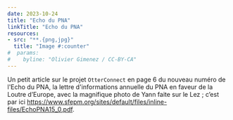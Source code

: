 ```yaml
---
date: 2023-10-24
title: "Echo du PNA"
linkTitle: "Echo du PNA"
resources:
- src: "**.{png,jpg}"
  title: "Image #:counter"
#  params:
#    byline: "Olivier Gimenez / CC-BY-CA"
---
```


Un petit article sur le projet `OtterConnect` en page 6 du nouveau numéro de l'Echo du PNA, la lettre d'informations annuelle du PNA en faveur de la Loutre d’Europe, avec la magnifique photo de Yann faite sur le Lez ; c’est par ici <https://www.sfepm.org/sites/default/files/inline-files/EchoPNA15_0.pdf>. 